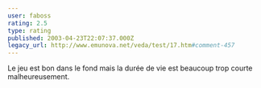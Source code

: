 ```yaml
---
user: faboss
rating: 2.5
type: rating
published: 2003-04-23T22:07:37.000Z
legacy_url: http://www.emunova.net/veda/test/17.htm#comment-457
---
```

Le jeu est bon dans le fond mais la durée de vie est beaucoup trop courte malheureusement.